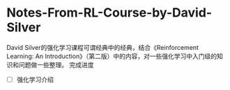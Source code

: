 # Notes-From-RL-Course-by-David-Silver
David Silver的强化学习课程可谓经典中的经典，结合《Reinforcement Learning: An Introduction》（第二版）中的内容，对一些强化学习中入门级的知识和问题做一些整理。
完成进度
- [ ] 强化学习介绍
